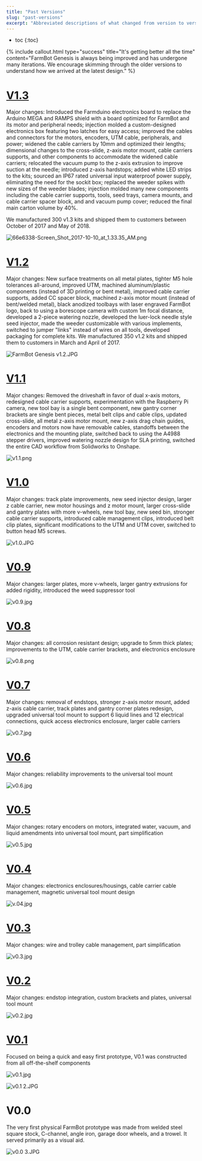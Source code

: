 ```yaml
---
title: "Past Versions"
slug: "past-versions"
excerpt: "Abbreviated descriptions of what changed from version to version of FarmBot Genesis"
---
```


* toc
{:toc}


{%
include callout.html
type="success"
title="It's getting better all the time"
content="FarmBot Genesis is always being improved and has undergone many iterations. We encourage skimming through the older versions to understand how we arrived at the latest design."
%}

# [V1.3](http://genesis.farm.bot/v1.3)
Major changes: Introduced the Farmduino electronics board to replace the Arduino MEGA and RAMPS shield with a board optimized for FarmBot and its motor and peripheral needs; injection molded a custom-designed electronics box featuring two latches for easy access; improved the cables and connectors for the motors, encoders, UTM cable, peripherals, and power; widened the cable carriers by 10mm and optimized their lengths; dimensional changes to the cross-slide, z-axis motor mount, cable carriers supports, and other components to accommodate the widened cable carriers; relocated the vacuum pump to the z-axis extrusion to improve suction at the needle; introduced z-axis hardstops; added white LED strips to the kits; sourced an IP67 rated universal input waterproof power supply, eliminating the need for the sockit box; replaced the weeder spikes with new sizes of the weeder blades; injection molded many new components including the cable carrier supports, tools, seed trays, camera mounts, and cable carrier spacer block, and and vacuum pump cover; reduced the final main carton volume by 40%.

We manufactured 300 v1.3 kits and shipped them to customers between October of 2017 and May of 2018.

![66e6338-Screen_Shot_2017-10-10_at_1.33.35_AM.png](Screen_Shot_2017-10-10_at_1.33.35_AM.png)

# [V1.2](https://genesis.farm.bot/docs/v1.2)
Major changes: New surface treatments on all metal plates, tighter M5 hole tolerances all-around, improved UTM, machined aluminum/plastic components (instead of 3D printing or bent metal), improved cable carrier supports, added CC spacer block, machined z-axis motor mount (instead of bent/welded metal), black anodized toolbays with laser engraved FarmBot logo, back to using a borescope camera with custom 1m focal distance, developed a 2-piece watering nozzle, developed the luer-lock needle style seed injector, made the weeder customizable with various implements, switched to jumper "links" instead of wires on all tools, developed packaging for complete kits. We manufactured 350 v1.2 kits and shipped them to customers in March and April of 2017.

![FarmBot Genesis v1.2.JPG](FarmBot_Genesis_v1.2.JPG)

# [V1.1](https://genesis.farm.bot/docs/v1.1)
Major changes: Removed the driveshaft in favor of dual x-axis motors, redesigned cable carrier supports, experimentation with the Raspberry Pi camera, new tool bay is a single bent component, new gantry corner brackets are single bent pieces, metal belt clips and cable clips, updated cross-slide, all metal z-axis motor mount, new z-axis drag chain guides, encoders and motors now have removable cables, standoffs between the electronics and the mounting plate, switched back to using the A4988 stepper drivers, improved watering nozzle design for SLA printing, switched the entire CAD workflow from Solidworks to Onshape.

![v1.1.png](v1.1.png)

# [V1.0](https://genesis.farm.bot/docs/v1.0)
Major changes: track plate improvements, new seed injector design, larger z cable carrier, new motor housings and z motor mount, larger cross-slide and gantry plates with more v-wheels, new tool bay, new seed bin, stronger cable carrier supports, introduced cable management clips, introduced belt clip plates, significant modifications to the UTM and UTM cover, switched to button head M5 screws.

![v1.0.JPG](v1.0.JPG)

# [V0.9](https://genesis.farm.bot/docs/v0.9)
Major changes: larger plates, more v-wheels, larger gantry extrusions for added rigidity, introduced the weed suppressor tool

![v0.9.jpg](v0.9.jpg)

# [V0.8](https://genesis.farm.bot/docs/v0.8)
Major changes: all corrosion resistant design; upgrade to 5mm thick plates; improvements to the UTM, cable carrier brackets, and electronics enclosure

![v0.8.png](v0.8.png)

# [V0.7](https://genesis.farm.bot/docs/v0.7)
Major changes: removal of endstops, stronger z-axis motor mount, added z-axis cable carrier, track plates and gantry corner plates redesign, upgraded universal tool mount to support 6 liquid lines and 12 electrical connections, quick access electronics enclosure, larger cable carriers

![v0.7.jpg](v0.7.jpg)

# [V0.6](https://genesis.farm.bot/docs/v0.6)
Major changes: reliability improvements to the universal tool mount

![v0.6.jpg](v0.6.jpg)

# [V0.5](https://genesis.farm.bot/docs/v0.5)
Major changes: rotary encoders on motors, integrated water, vacuum, and liquid amendments into universal tool mount, part simplification

![v0.5.jpg](v0.5.jpg)

# [V0.4](https://genesis.farm.bot/docs/v0.4)
Major changes: electronics enclosures/housings, cable carrier cable management, magnetic universal tool mount design

![v.04.jpg](v.04.jpg)

# [V0.3](https://genesis.farm.bot/docs/v0.3)
Major changes: wire and trolley cable management, part simplification

![v0.3.jpg](v0.3.jpg)

# [V0.2](https://genesis.farm.bot/docs/v0.2)
Major changes: endstop integration, custom brackets and plates, universal tool mount

![v0.2.jpg](v0.2.jpg)

# [V0.1](https://genesis.farm.bot/docs/v0.1)
Focused on being a quick and easy first prototype, V0.1 was constructed from all off-the-shelf components

![v0.1.jpg](v0.1.jpg)



![v0.1 2.JPG](v0.1_2.JPG)

# V0.0
The very first physical FarmBot prototype was made from welded steel square stock, C-channel, angle iron, garage door wheels, and a trowel. It served primarily as a visual aid.

![v0.0 3.JPG](v0.0_3.JPG)

